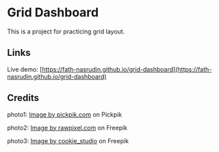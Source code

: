 # Grid Dashboard

This is a project for practicing grid layout.

## Links

Live demo: [https://fath-nasrudin.github.io/grid-dashboard](https://fath-nasrudin.github.io/grid-dashboard)

## Credits

photo1: [Image by pickpik.com](https://www.pickpik.com/smile-profile-face-male-portrait-young-58271) on Pickpik

photo2: <a href="https://www.freepik.com/free-photo/portrait-white-man-isolated_3199590.htm#query=man%20profile&position=0&from_view=keyword&track=ais">Image by rawpixel.com</a> on Freepik

photo3: <a href="https://www.freepik.com/free-photo/portrait-good-looking-nordic-unshaven-man-with-fashionable-hairdo-posing_9119991.htm?query=man%20profile#from_view=detail_alsolike">Image by cookie_studio</a> on Freepik
